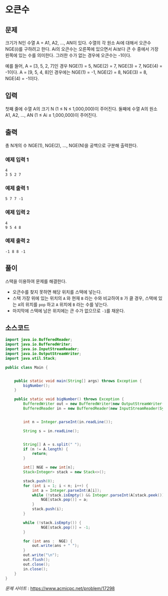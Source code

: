 
# 오큰수 

## 문제

크기가 N인 수열 A = A1, A2, ..., AN이 있다. 수열의 각 원소 Ai에 대해서 오큰수 NGE(i)를 구하려고 한다. Ai의 오큰수는 오른쪽에 있으면서 Ai보다 큰 수 중에서 가장 왼쪽에 있는 수를 의미한다. 그러한 수가 없는 경우에 오큰수는 -1이다.

예를 들어, A = [3, 5, 2, 7]인 경우 NGE(1) = 5, NGE(2) = 7, NGE(3) = 7, NGE(4) = -1이다. A = [9, 5, 4, 8]인 경우에는 NGE(1) = -1, NGE(2) = 8, NGE(3) = 8, NGE(4) = -1이다.

## 입력
첫째 줄에 수열 A의 크기 N (1 ≤ N ≤ 1,000,000)이 주어진다. 둘째에 수열 A의 원소 A1, A2, ..., AN (1 ≤ Ai ≤ 1,000,000)이 주어진다.

## 출력

총 N개의 수 NGE(1), NGE(2), ..., NGE(N)을 공백으로 구분해 출력한다.

### 예제 입력 1 

```
4
3 5 2 7
```

### 예제 출력 1 

```
5 7 7 -1
```

### 예제 입력 2 

```
4
9 5 4 8
```

### 예제 출력 2 

```
-1 8 8 -1
```


## 풀이

스택을 이용하여 문제를 해결한다.

- 오큰수를 찾지 못하면 해당 위치를 스택에 넣는다.
- 스택 가장 위에 있는 위치의 `A` 와 현재 `B` 라는 수와 비교하여 `B` 가 클 경우, 스택에 있는 `A`의 위치를 `pop` 하고 `A` 위치에 `B` 라는 수를 넣는다.
- 마지막에 스택에 남은 위치에는 큰 수가 없으므로 `-1`를 채운다.

## 소스코드

```java
import java.io.BufferedReader;
import java.io.BufferedWriter;
import java.io.InputStreamReader;
import java.io.OutputStreamWriter;
import java.util.Stack;

public class Main {


    public static void main(String[] args) throws Exception {
        bigNumber();
    }

    public static void bigNumber() throws Exception {
        BufferedWriter out = new BufferedWriter(new OutputStreamWriter(System.out));
        BufferedReader in = new BufferedReader(new InputStreamReader(System.in));


        int n = Integer.parseInt(in.readLine());

        String s = in.readLine();


        String[] A = s.split(" ");
        if (n != A.length) {
            return;
        }

        int[] NGE = new int[n];
        Stack<Integer> stack = new Stack<>();

        stack.push(0);
        for (int i = 1; i < n; i++) {
            int a = Integer.parseInt(A[i]);
            while (!stack.isEmpty() && Integer.parseInt(A[stack.peek()]) < a) {
                NGE[stack.pop()] = a;
            }
            stack.push(i);
        }

        while (!stack.isEmpty()) {
                NGE[stack.pop()] = -1;
        }

        for (int ans :  NGE) {
            out.write(ans + " ");
        }
        out.write("\n");
        out.flush();
        out.close();
        in.close();
    }
}

```

*문제 사이트* : https://www.acmicpc.net/problem/17298